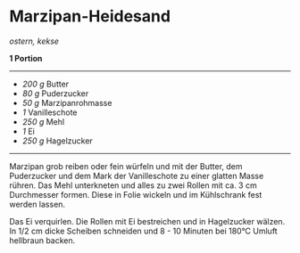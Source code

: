 # Marzipan-Heidesand

*ostern, kekse*

**1 Portion**

---

- *200 g* Butter
- *80 g* Puderzucker
- *50 g* Marzipanrohmasse
- *1*  Vanilleschote
- *250 g* Mehl
- *1* Ei
- *250 g* Hagelzucker

---

Marzipan grob reiben oder fein würfeln und mit der Butter, dem Puderzucker und dem Mark der Vanilleschote zu einer
glatten Masse rühren. Das Mehl unterkneten und alles zu zwei Rollen mit ca. 3 cm Durchmesser formen. Diese in Folie
wickeln und im Kühlschrank fest werden lassen. 

Das Ei verquirlen. Die Rollen mit Ei bestreichen und in Hagelzucker wälzen.
In 1/2 cm dicke Scheiben schneiden und 8 - 10 Minuten bei 180°C Umluft hellbraun backen.
